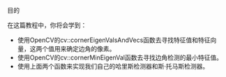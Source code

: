 目的

在这篇教程中，你将会学到：

* 使用OpenCV的cv::cornerEigenValsAndVecs函数去寻找特征值和特征向量，这两个值用来确定边角的像素。
* 使用OpenCV的cv::cornerMinEigenVal函数去寻找边角检测的最小特征值。
* 使用上面两个函数来实现我们自己的哈里斯检测器和斯·托马斯检测器。